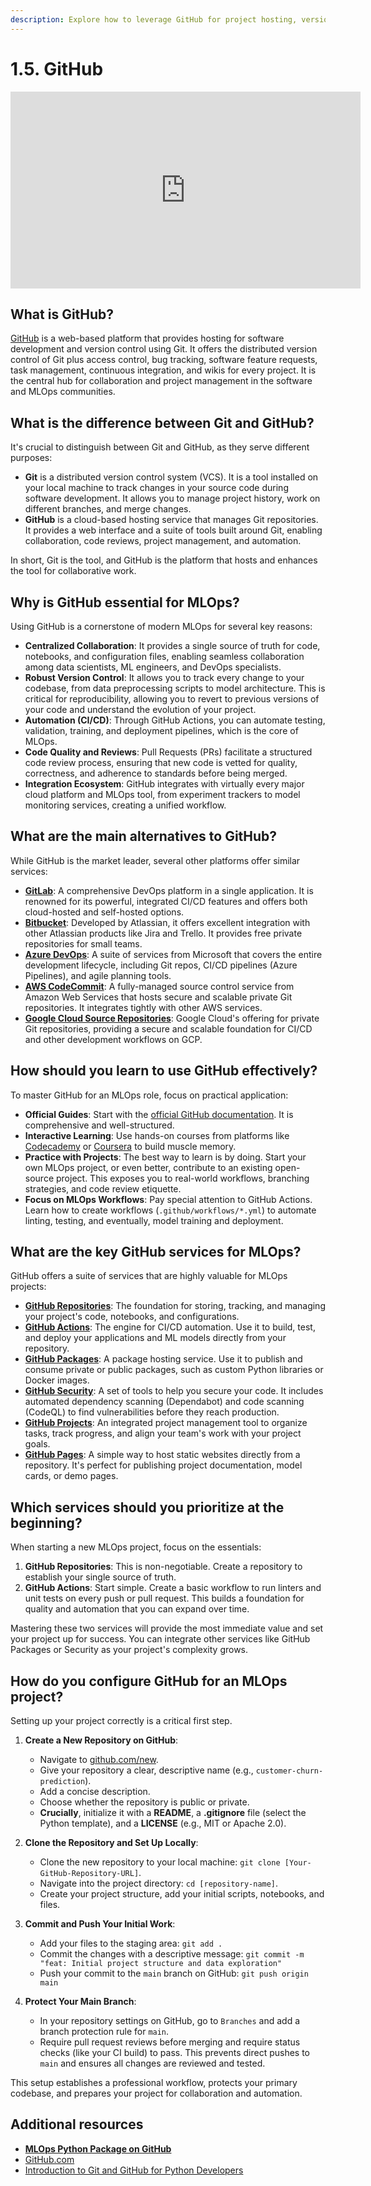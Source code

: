 ```yaml
---
description: Explore how to leverage GitHub for project hosting, version control, and collaboration, facilitating teamwork and project management within an MLOps environment.
---
```


# 1.5. GitHub

<iframe class="youtube" width="560" height="315" src="https://www.youtube.com/embed/n-tqrMxPHLU?si=Rj5V4I47qVxEdiWg" title="YouTube video player" frameborder="0" allow="accelerometer; autoplay; clipboard-write; encrypted-media; gyroscope; picture-in-picture; web-share" referrerpolicy="strict-origin-when-cross-origin" allowfullscreen></iframe>

## What is GitHub?

[GitHub](https://github.com/) is a web-based platform that provides hosting for software development and version control using Git. It offers the distributed version control of Git plus access control, bug tracking, software feature requests, task management, continuous integration, and wikis for every project. It is the central hub for collaboration and project management in the software and MLOps communities.

## What is the difference between Git and GitHub?

It's crucial to distinguish between Git and GitHub, as they serve different purposes:

-   **Git** is a distributed version control system (VCS). It is a tool installed on your local machine to track changes in your source code during software development. It allows you to manage project history, work on different branches, and merge changes.
-   **GitHub** is a cloud-based hosting service that manages Git repositories. It provides a web interface and a suite of tools built around Git, enabling collaboration, code reviews, project management, and automation.

In short, Git is the tool, and GitHub is the platform that hosts and enhances the tool for collaborative work.

## Why is GitHub essential for MLOps?

Using GitHub is a cornerstone of modern MLOps for several key reasons:

-   **Centralized Collaboration**: It provides a single source of truth for code, notebooks, and configuration files, enabling seamless collaboration among data scientists, ML engineers, and DevOps specialists.
-   **Robust Version Control**: It allows you to track every change to your codebase, from data preprocessing scripts to model architecture. This is critical for reproducibility, allowing you to revert to previous versions of your code and understand the evolution of your project.
-   **Automation (CI/CD)**: Through GitHub Actions, you can automate testing, validation, training, and deployment pipelines, which is the core of MLOps.
-   **Code Quality and Reviews**: Pull Requests (PRs) facilitate a structured code review process, ensuring that new code is vetted for quality, correctness, and adherence to standards before being merged.
-   **Integration Ecosystem**: GitHub integrates with virtually every major cloud platform and MLOps tool, from experiment trackers to model monitoring services, creating a unified workflow.

## What are the main alternatives to GitHub?

While GitHub is the market leader, several other platforms offer similar services:

-   **[GitLab](https://about.gitlab.com/)**: A comprehensive DevOps platform in a single application. It is renowned for its powerful, integrated CI/CD features and offers both cloud-hosted and self-hosted options.
-   **[Bitbucket](https://bitbucket.org/product)**: Developed by Atlassian, it offers excellent integration with other Atlassian products like Jira and Trello. It provides free private repositories for small teams.
-   **[Azure DevOps](https://azure.microsoft.com/en-us/products/devops)**: A suite of services from Microsoft that covers the entire development lifecycle, including Git repos, CI/CD pipelines (Azure Pipelines), and agile planning tools.
-   **[AWS CodeCommit](https://aws.amazon.com/codecommit/)**: A fully-managed source control service from Amazon Web Services that hosts secure and scalable private Git repositories. It integrates tightly with other AWS services.
-   **[Google Cloud Source Repositories](https://cloud.google.com/source-repositories/docs)**: Google Cloud's offering for private Git repositories, providing a secure and scalable foundation for CI/CD and other development workflows on GCP.

## How should you learn to use GitHub effectively?

To master GitHub for an MLOps role, focus on practical application:

-   **Official Guides**: Start with the [official GitHub documentation](https://docs.github.com/en). It is comprehensive and well-structured.
-   **Interactive Learning**: Use hands-on courses from platforms like [Codecademy](https://www.codecademy.com/learn/learn-git) or [Coursera](https://www.coursera.org/search?query=github) to build muscle memory.
-   **Practice with Projects**: The best way to learn is by doing. Start your own MLOps project, or even better, contribute to an existing open-source project. This exposes you to real-world workflows, branching strategies, and code review etiquette.
-   **Focus on MLOps Workflows**: Pay special attention to GitHub Actions. Learn how to create workflows (`.github/workflows/*.yml`) to automate linting, testing, and eventually, model training and deployment.

## What are the key GitHub services for MLOps?

GitHub offers a suite of services that are highly valuable for MLOps projects:

-   **[GitHub Repositories](https://github.com/new)**: The foundation for storing, tracking, and managing your project's code, notebooks, and configurations.
-   **[GitHub Actions](https://github.com/features/actions)**: The engine for CI/CD automation. Use it to build, test, and deploy your applications and ML models directly from your repository.
-   **[GitHub Packages](https://github.com/features/packages)**: A package hosting service. Use it to publish and consume private or public packages, such as custom Python libraries or Docker images.
-   **[GitHub Security](https://github.com/security)**: A set of tools to help you secure your code. It includes automated dependency scanning (Dependabot) and code scanning (CodeQL) to find vulnerabilities before they reach production.
-   **[GitHub Projects](https://docs.github.com/en/issues/planning-and-tracking-with-projects/learning-about-projects/about-projects)**: An integrated project management tool to organize tasks, track progress, and align your team's work with your project goals.
-   **[GitHub Pages](https://pages.github.com/)**: A simple way to host static websites directly from a repository. It's perfect for publishing project documentation, model cards, or demo pages.

## Which services should you prioritize at the beginning?

When starting a new MLOps project, focus on the essentials:

1.  **GitHub Repositories**: This is non-negotiable. Create a repository to establish your single source of truth.
2.  **GitHub Actions**: Start simple. Create a basic workflow to run linters and unit tests on every push or pull request. This builds a foundation for quality and automation that you can expand over time.

Mastering these two services will provide the most immediate value and set your project up for success. You can integrate other services like GitHub Packages or Security as your project's complexity grows.

## How do you configure GitHub for an MLOps project?

Setting up your project correctly is a critical first step.

1.  **Create a New Repository on GitHub**:
    -   Navigate to [github.com/new](https://github.com/new).
    -   Give your repository a clear, descriptive name (e.g., `customer-churn-prediction`).
    -   Add a concise description.
    -   Choose whether the repository is public or private.
    -   **Crucially**, initialize it with a **README**, a **.gitignore** file (select the Python template), and a **LICENSE** (e.g., MIT or Apache 2.0).

2.  **Clone the Repository and Set Up Locally**:
    -   Clone the new repository to your local machine: `git clone [Your-GitHub-Repository-URL]`.
    -   Navigate into the project directory: `cd [repository-name]`.
    -   Create your project structure, add your initial scripts, notebooks, and files.

3.  **Commit and Push Your Initial Work**:
    -   Add your files to the staging area: `git add .`
    -   Commit the changes with a descriptive message: `git commit -m "feat: Initial project structure and data exploration"`
    -   Push your commit to the `main` branch on GitHub: `git push origin main`

4.  **Protect Your Main Branch**:
    -   In your repository settings on GitHub, go to `Branches` and add a branch protection rule for `main`.
    -   Require pull request reviews before merging and require status checks (like your CI build) to pass. This prevents direct pushes to `main` and ensures all changes are reviewed and tested.

This setup establishes a professional workflow, protects your primary codebase, and prepares your project for collaboration and automation.

## Additional resources

- **[MLOps Python Package on GitHub](https://github.com/fmind/mlops-python-package)**
- [GitHub.com](https://github.com/)
- [Introduction to Git and GitHub for Python Developers](https://realpython.com/python-git-github-intro/)
